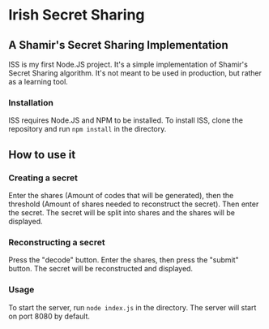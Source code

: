 # Irish Secret Sharing
## A Shamir's Secret Sharing Implementation

ISS is my first Node.JS project. It's a simple implementation of Shamir's Secret Sharing algorithm. It's not meant to be used in production, but rather as a learning tool.


### Installation
ISS requires Node.JS and NPM to be installed.
To install ISS, clone the repository and run `npm install` in the directory.

## How to use it

### Creating a secret
Enter the shares (Amount of codes that will be generated), then the threshold (Amount of shares needed to reconstruct the secret). Then enter the secret. The secret will be split into shares and the shares will be displayed.

### Reconstructing a secret
Press the "decode" button. Enter the shares, then press the "submit" button. The secret will be reconstructed and displayed.

### Usage
To start the server, run `node index.js` in the directory. The server will start on port 8080 by default.